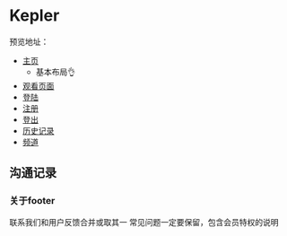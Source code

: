 # Kepler
预览地址：
- [主页](https://bijiabo.github.io/Kepler/index.html )
    - 基本布局👌
- [观看页面](https://bijiabo.github.io/Kepler/watch.html )
- [登陆](https://bijiabo.github.io/Kepler/log_in.html )
- [注册](https://bijiabo.github.io/Kepler/register.html )
- [登出](https://bijiabo.github.io/Kepler/log_out.html )
- [历史记录](https://bijiabo.github.io/Kepler/history.html )
- [频道](https://bijiabo.github.io/Kepler/channels.html )
## 沟通记录
### 关于footer
联系我们和用户反馈合并或取其一
常见问题一定要保留，包含会员特权的说明